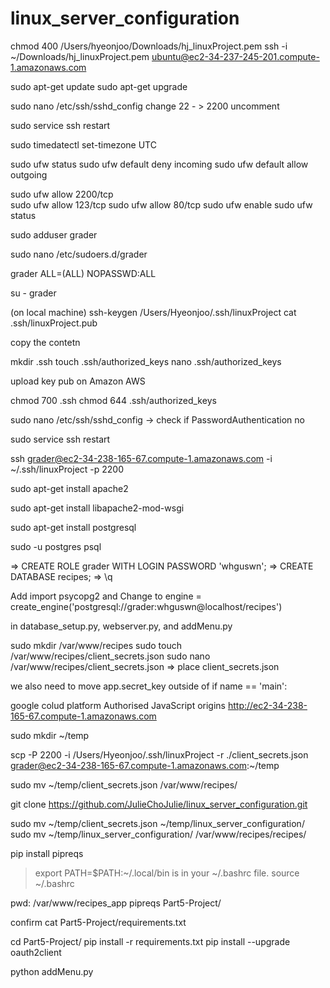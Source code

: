 # linux_server_configuration

chmod 400 /Users/hyeonjoo/Downloads/hj_linuxProject.pem
ssh -i ~/Downloads/hj_linuxProject.pem ubuntu@ec2-34-237-245-201.compute-1.amazonaws.com

sudo apt-get update
sudo apt-get upgrade

sudo nano /etc/ssh/sshd_config
change 22 - > 2200
uncomment

sudo service ssh restart

sudo timedatectl set-timezone UTC

sudo ufw status
sudo ufw default deny incoming
sudo ufw default allow outgoing

sudo ufw allow 2200/tcp  
sudo ufw allow 123/tcp
sudo ufw allow 80/tcp
sudo ufw enable
sudo ufw status


sudo adduser grader

sudo nano /etc/sudoers.d/grader

grader ALL=(ALL) NOPASSWD:ALL


su - grader

(on local machine)
ssh-keygen
/Users/Hyeonjoo/.ssh/linuxProject
cat .ssh/linuxProject.pub

copy the contetn



mkdir .ssh
touch .ssh/authorized_keys
nano .ssh/authorized_keys

upload key pub on Amazon AWS


chmod 700 .ssh
chmod 644 .ssh/authorized_keys

sudo nano /etc/ssh/sshd_config
-> check if PasswordAuthentication no

sudo service ssh restart

ssh grader@ec2-34-238-165-67.compute-1.amazonaws.com -i ~/.ssh/linuxProject -p 2200



sudo apt-get install apache2

sudo apt-get install libapache2-mod-wsgi

sudo apt-get install postgresql

sudo -u postgres psql

=> CREATE ROLE grader WITH LOGIN PASSWORD 'whguswn';
=> CREATE DATABASE recipes;
=> \q

Add
import psycopg2
and Change to 
engine = create_engine('postgresql://grader:whguswn@localhost/recipes')

in database_setup.py, webserver.py, and addMenu.py

sudo mkdir /var/www/recipes
sudo touch /var/www/recipes/client_secrets.json
sudo nano /var/www/recipes/client_secrets.json
=> place client_secrets.json


we also need to move app.secret_key outside of if name == 'main':



google colud platform
Authorised JavaScript origins
http://ec2-34-238-165-67.compute-1.amazonaws.com


sudo mkdir ~/temp


scp -P 2200 -i /Users/Hyeonjoo/.ssh/linuxProject -r ./client_secrets.json grader@ec2-34-238-165-67.compute-1.amazonaws.com:~/temp



sudo mv ~/temp/client_secrets.json /var/www/recipes/

git clone https://github.com/JulieChoJulie/linux_server_configuration.git

sudo mv ~/temp/client_secrets.json ~/temp/linux_server_configuration/
sudo mv ~/temp/linux_server_configuration/ /var/www/recipes/recipes/



pip install pipreqs
> export PATH=$PATH:~/.local/bin is in your ~/.bashrc file.
source ~/.bashrc

pwd: /var/www/recipes_app
pipreqs Part5-Project/

confirm
cat Part5-Project/requirements.txt

cd Part5-Project/
pip install -r requirements.txt 
pip install --upgrade oauth2client 

python addMenu.py